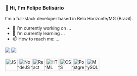### 👋 Hi, I'm Felipe Belisário
I'm a full-stack developer based in Belo Horizonte/MG (Brazil).

- 🔭 I’m currently working on ...
- 🌱 I’m currently learning ...
- 📫 How to reach me: ...

<div heigth="180em">
  <a href="https://github.com/fsbelisario">
  <img heigth="180em" src="https://github-readme-stats.vercel.app/api?username=fsbelisario&show_icons=true&theme=dark&include_all_commits=true&count_private=true"/>
  <img heigth="180em" src="https://github-readme-stats.vercel.app/api/top-langs/?username=fsbelisario&layout=compact&langs_count=16&theme=dark"/>
</div>
  
  <div style="display: inline_block"><br>
    <img align="center" alt="JS" heigth="30" width="40" src="https://cdn.jsdelivr.net/gh/devicons/devicon/icons/javascript/javascript-plain.svg"/>
    <img align="center" alt="NodeJS" heigth="30" width="40" src="https://cdn.jsdelivr.net/gh/devicons/devicon/icons/nodejs/nodejs-original.svg"/>
    <img align="center" alt="React" heigth="30" width="40" src="https://cdn.jsdelivr.net/gh/devicons/devicon/icons/react/react-original.svg"/>
    <img align="center" alt="HTML" heigth="30" width="40" src="https://cdn.jsdelivr.net/gh/devicons/devicon/icons/html5/html5-original.svg"/>
    <img align="center" alt="CSS" heigth="30" width="40" src="https://cdn.jsdelivr.net/gh/devicons/devicon/icons/css3/css3-original.svg"/>
    <img align="center" alt="PostgreSQL" heigth="30" width="40" src="https://cdn.jsdelivr.net/gh/devicons/devicon/icons/postgresql/postgresql-plain-wordmark.svg"/>
    <img align="center" alt="MySQL" heigth="30" title="MySQL" width="40" src="https://cdn.jsdelivr.net/gh/devicons/devicon/icons/mysql/mysql-original.svg"/>
  </div>
  
<!--
https://github.com/anuraghazra/github-readme-stats#github-stats-card
https://github.com/diogorodrigues
https://github.com/devfraga
https://github.com/rafaballerini
https://github.com/matyo91/matyo91
https://dev.to/supritha/how-to-have-an-awesome-github-profile-1969
https://dev.to/diogorodrigues/creating-amazing-github-profiles-readme-5h31
https://devicon.dev/


Ícone LinkedIn
https://cdn.jsdelivr.net/gh/devicons/devicon/icons/linkedin/linkedin-original.svg
-->
  
